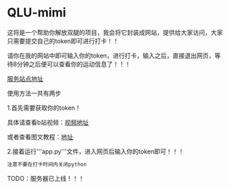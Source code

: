 # QLU-mimi
这将是一个帮助你解放双腿的项目，我会将它封装成网站，提供给大家访问，大家只需要提交自己的token即可进行打卡！！

请你在我的网站中即可输入你的token，进行打卡，输入之后，直接退出网页，等待8分钟之后便可以查看你的运动信息了！！！

[服务站点地址](http://mimi.nixiak.xyz/)

使用方法一共有两步

1.首先需要获取你的token！

具体请查看b站视频：[视频地址](https://www.bilibili.com/video/BV14z4y1u7CZ/?share_source=copy_web&vd_source=43826fee3a253b7deb7c657bb5635238)

或者查看图文教程：[地址](https://qlu.nixiak.xyz/mimi.html)

2.接着运行'''app.py'''文件，进入网页后输入你的token即可！！！
```python
注意不要在打卡时间内关闭python
```

TODO：服务器已上线！！！
